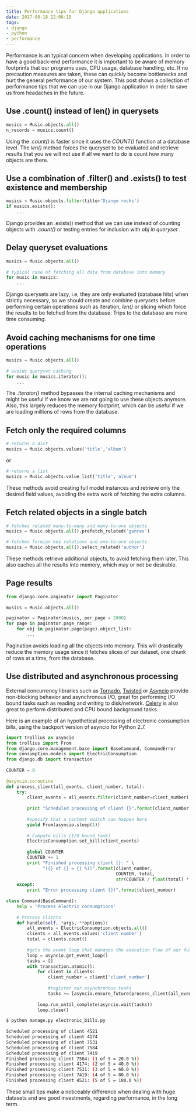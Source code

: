 ```yaml
---
title: Performance tips for Django applications
date: 2017-08-18 22:06:19
tags:
- django
- python
- performance
---
```


Performance is an typical concern when developing applications. In order to have a good back-end performance it is important to be aware of memory footprints that our programs uses, CPU usage, database handling, etc. If no precaution measures are taken, these can quickly become bottlenecks and hurt the general performance of our system. This post shows a collection of performance tips that we can use in our Django application in order to save us from headaches in the future.

## Use .count() instead of len() in querysets

```python
musics = Music.objects.all()
n_records = musics.count()
```

Using the *.count()* is faster since it uses the *COUNT()* function at a database level. The *len()* method forces the queryset to be evaluated and retrieve results that you we will not use if all we want to do is count how many objects are there.

## Use a combination of .filter() and .exists() to test existence and membership  

```python
musics = Music.objects.filter(title='Django rocks')
if musics.exists():
    ...
```

Django provides an .exists() method that we can use instead of counting objects with *.count()* or testing entries for inclusion with *obj in queryset* .

## Delay queryset evaluations

```python
musics = Music.objects.all()
 
# typical case of fetching all data from database into memory
for music in musics:
    ...
```

Django querysets are lazy, i.e, they are only evaluated (database hits) when strictly necessary, so we should create and combine querysets before performing certain operations such as iteration, *len()* or slicing which force the results to be fetched from the database. Trips to the database are more time consuming.

## Avoid caching mechanisms for one time operations

```python
musics = Music.objects.all()
 
# avoids queryset caching
for music in musics.iterator():
    ...
```

The *.iterator()* method bypasses the internal caching mechanisms and might be useful if we know we are not going to use these objects anymore. Also, this largely reduces the memory footprint, which can be useful if we are loading millions of rows from the database.

## Fetch only the required columns

```python
# returns a dict
musics = Music.objects.values('title','album')
```

or 

```python
# returns a list
musics = Music.objects.value_list('title','album')
```

These methods avoid creating full model instances and retrieve only the desired field values, avoiding the extra work of fetching the extra columns.

## Fetch related objects in a single batch

```python
# fetches related many-to-many and many-to-one objects
musics = Music.objects.all().prefetch_related('genres')
```

```python
# fetches foreign key relations and one-to-one objects
musics = Music.objects.all().select_related('author')
```

These methods retrieve additional objects, to avoid fetching them later. This also caches all the results into memory, which may or not be desirable.

## Page results

```python
from django.core.paginator import Paginator
 
musics = Music.objects.all()

paginator = Paginator(musics, per_page = 2000)
for page in paginator.page_range:
    for obj in paginator.page(page).object_list:
    	...
```

Pagination avoids loading all the objects into memory. This will drastically reduce the memory usage since it fetches slices of our dataset, one chunk of rows at a time, from the database.


## Use distributed and asynchronous processing

External concurrency libraries such as [Tornado](http://www.tornadoweb.org/en/stable/), [Twisted](https://twistedmatrix.com/trac/) or [Asyncio](https://docs.python.org/3/library/asyncio.html) provide non-blocking behavior and asynchronous I/O, great for performing I/O bound tasks such as reading and writing to disk/network. [Celery](http://www.celeryproject.org/) is also great to perform distributed and CPU bound background tasks.

Here is an example of an hypothetical processing of electronic consumption bills, using the backport version of asyncio for Python 2.7.


```python
import trollius as asyncio
from trollius import From
from django.core.management.base import BaseCommand, CommandError
from consumption.models import ElectricConsumption
from django.db import transaction
 
COUNTER = 0
 
@asyncio.coroutine
def process_client(all_events, client_number, total):
    try:
        client_events = all_events.filter(client_number=client_number).order_by('timestamp')
 
        print "Scheduled processing of client {}".format(client_number)
 		
        #specify that a context switch can happen here
        yield From(asyncio.sleep(1))
 
        # Compute bills (I/O bound task)
        ElectricConsumption.set_bill(client_events)
 
        global COUNTER
        COUNTER += 1
        print "Finished processing client {}: " \
              "({} of {} = {} %))".format(client_number,
                                          COUNTER, total,
                                          str(COUNTER / float(total) * 100))
    except:
        print "Error processing client {})".format(client_number)
 
class Command(BaseCommand):
    help = 'Process electric consumptions'
 
    # Process clients
    def handle(self, *args, **options):
        all_events = ElectricConsumption.objects.all()
        clients = all_events.values('client_number')
        total = clients.count()
			
        #gets the event loop that manages the execution flow of our future tasks
        loop = asyncio.get_event_loop()
        tasks = []
        with transaction.atomic():
            for client in clients:
                client_number = client['client_number']
 
                #register our asynchronous tasks
                tasks += [asyncio.ensure_future(process_client(all_events, client_number, total))]
					
            loop.run_until_complete(asyncio.wait(tasks))
            loop.close()
```

```bash
$ python manage.py electronic_bills.py
 
Scheduled processing of client 4521
Scheduled processing of client 4174
Scheduled processing of client 7531
Scheduled processing of client 7584
Scheduled processing of client 7419
Finished processing client 7584: (1 of 5 = 20.0 %))
Finished processing client 4174: (2 of 5 = 40.0 %))
Finished processing client 7531: (3 of 5 = 60.0 %))
Finished processing client 7419: (4 of 5 = 80.0 %))
Finished processing client 4521: (5 of 5 = 100.0 %))
```

These small tips make a noticeably difference when dealing with huge datasets and are good investments, regarding performance, in the long term. 